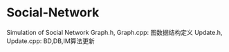 # Social-Network
Simulation of Social Network
Graph.h, Graph.cpp: 图数据结构定义
Update.h, Update.cpp: BD,DB,IM算法更新
